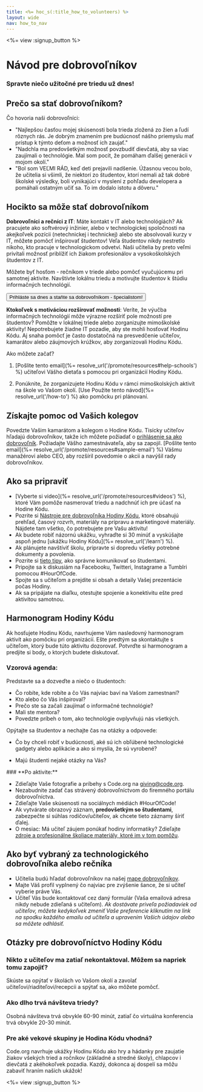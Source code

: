 ```yaml
---
title: <%= hoc_s(:title_how_to_volunteers) %>
layout: wide
nav: how_to_nav
---
```

<%= view :signup_button %>

# Návod pre dobrovoľníkov

### Spravte niečo užitočné pre triedu už dnes!

## Prečo sa stať dobrovoľníkom?

Čo hovoria naši dobrovoľníci:

- "Najlepšou časťou mojej skúsenosti bola trieda zložená zo žien a ľudí rôznych rás. Je dobrým znamením pre budúcnosť nášho priemyslu mať prístup k týmto deťom a možnosť ich zaujať."
- "Nadchla ma predovšetkým možnosť povzbudiť dievčatá, aby sa viac zaujímali o technológie. Mal som pocit, že pomáham ďalšej generácii v mojom okolí."
- "Bol som VEĽMI RÁD, keď deti prejavili nadšenie. Úžasnou vecou bolo, že učitelia si všimli, že niektorí zo študentov, ktorí nemali až tak dobré školské výsledky, boli vynikajúci v myslení z pohľadu developera a pomáhali ostatným učiť sa. To im dodalo istotu a dôveru."

## Hocikto sa môže stať dobrovoľníkom

**Dobrovoľníci a rečníci z IT**: Máte kontakt v IT alebo technológiách? Ak pracujete ako softvérový inžinier, alebo v technologickej spoločnosti na akejkoľvek pozícii (netechnickej i technickej) alebo ste absolvovali kurzy v IT, môžete pomôcť inšpirovať študentov! Veľa študentov nikdy nestretlo nikoho, kto pracuje v technologickom odvetví. Naši učitelia by preto veľmi privítali možnosť priblížiť ich žiakom profesionálov a vysokoškolských študentov z IT.

Môžete byť hosťom - rečníkom v triede alebo pomôcť vyučujúcemu pri samotnej aktivite. Navštívte lokálnu triedu a motivujte študentov k štúdiu informačných technológií.

<button>Prihláste sa dnes a staňte sa dobrovoľníkom - špecialistom!</button></p> 

**Ktokoľvek s motiváciou rozširovať možnosti**: Veríte, že výučba informačných technológií môže výrazne rozšíriť pole možností pre študentov? Pomôžte v lokálnej triede alebo zorganizujte mimoškolské aktivity! Nepotrebujete žiadne IT pozadie, aby ste mohli hosťovať Hodinu Kódu. Aj snaha pomôcť je často dostatočná na presvedčenie učiteľov, kamarátov alebo záujmových krúžkov, aby zorganizovali Hodinu Kódu.

Ako môžete začať?

1. [Pošlite tento email](%= resolve_url('/promote/resources#help-schools') %) učiteľovi Vášho dietaťa s pomocou pri organizácií Hodiny Kódu.

2. Ponúknite, že zorganizujete Hodinu Kódu v rámci mimoškolských aktivít na škole vo Vašom okolí. [Use Použite tento návod](%= resolve_url('/how-to') %) ako pomôcku pri plánovaní.

## Získajte pomoc od Vašich kolegov

Povedzte Vašim kamarátom a kolegom o Hodine Kódu. Tisícky učiteľov hľadajú dobrovoľníkov, takže ich môžete požiadať o [prihlásenie sa ako dobrovoľník](https://code.org/volunteer). Požiadajte Vášho zamestnávateľa, aby sa zapojil. [Pošlite tento email](%= resolve_url('/promote/resources#sample-email') %) Vášmu manažérovi alebo CEO, aby rozšíril povedomie o akcii a navýšil rady dobrovoľníkov.

## Ako sa pripraviť

- [Vyberte si video](%= resolve_url('/promote/resources#videos') %), ktoré Vám pomôže nasmerovať triedu a nadchnúť ich pre účasť na Hodine Kódu.
- Pozrite si [Nástroje pre dobrovoľníka Hodiny Kódu](/files/hoc-volunteer-toolkit.pdf), ktoré obsahujú prehľad, časový rozvrh, materiály na prípravu a marketingové materiály. Nájdete tam všetko, čo potrebujete pre Vašu aktivitu!
- Ak budete robiť názornú ukážku, vyhraďte si 30 minúť a vyskúšajte aspoň jednu [ukážku Hodiny Kódu](%= resolve_url('/learn') %).
- Ak plánujete navštíviť školu, pripravte si dopredu všetky potrebné dokumenty a povolenia.
- Pozrite si [tieto tipy](https://code.org/files/CSTT_Volunteers.pdf), ako správne komunikovať so študentami.
- Pripojte sa k diskusiám na Facebooku, Twitteri, Instagrame a Tumblri pomocou #HourOfCode.
- Spojte sa s učiteľom a prejdite si obsah a detaily Vašej prezentácie počas Hodiny.
- Ak sa pripájate na diaľku, otestujte spojenie a konektivitu ešte pred aktivitou samotnou.

## Harmonogram Hodiny Kódu

Ak hosťujete Hodinu Kódu, navrhujeme Vám nasledovný harmonogram aktivít ako pomôcku pri organizácií. Ešte predtým sa skontaktujte s učiteľom, ktorý bude túto aktivitu dozorovať. Potvrďte si harmonogram a predjite si body, o ktorých budete diskutovať.

### **Vzorová agenda:**

Predstavte sa a dozveďte a niečo o študentoch: </ul>

- Čo robíte, kde robíte a čo Vás najviac baví na Vašom zamestnaní?
- Kto alebo čo Vás inšpiroval?
- Prečo ste sa začali zaujímať o informačné technológie?
- Mali ste mentora?
- Povedzte príbeh o tom, ako technológie ovplyvňujú nás všetkých.
  
Opýtajte sa študentov a nechajte čas na otázky a odpovede:</br> 

- Čo by chceli robiť v budúcnosti, aké sú ich obľúbené technologické gadgety alebo aplikácie a ako si myslia, že sú vyrobené? 
- Majú študenti nejaké otázky na Vás?</ul></td> </tr> 
    </tbody> </table> 
    ### **Po aktivite:**
    
    - Zdieľajte Vaše fotografie a príbehy s Code.org na giving@code.org.
    - Nezabudnite zadať čas strávený dobrovoľníctvom do firemného portálu dobrovoľníctva.
    - Zdieľajte Vaše skúsenosti na sociálnych médiách #HourOfCode!
    - Ak vytvárate obrazový záznam, **predovšetkým so študentami**, zabezpečte si súhlas rodičov/učiteľov, ak chcete tieto záznamy šíriť ďalej.
    - O mesiac: Má učiteľ záujem ponúkať hodiny informatiky? Zdieľajte [zdroje a profesionálne školiace materiály, ktoré im v tom pomôžu](https://code.org/yourschool).
    ## Ako byť vybraný za technologického dobrovoľníka alebo rečníka
    
    - Učitelia budú hľadať dobrovoľníkov na našej [mape dobrovoľníkov](https://code.org/volunteer/local).
    - Majte Váš profil vyplnený čo najviac pre zvýšenie šance, že si učiteľ vyberie práve Vás.
    - Učiteľ Vás bude kontaktovať cez daný formulár (Vaša emailová adresa nikdy nebude zdieľaná s učiteľom). *Ak dostávate priveľa požiadaviek od učiteľov, môžete kedykoľvek zmeniť Vaše preferencie kliknutím na link na spodku každého emailu od učiteľa a upravením Vašich údajov alebo sa môžete odhlásiť.*
    ## Otázky pre dobrovoľníctvo Hodiny Kódu
    
    ### **Nikto z učiteľov ma zatiaľ nekontaktoval. Môžem sa napriek tomu zapojiť?**
    
    Skúste sa opýtať v školách vo Vašom okolí a zavolať učiteľovi/riaditeľovi/recepcii a spýtať sa, ako môžete pomôcť.
    
    ### **Ako dlho trvá návšteva triedy?**
    
    Osobná návšteva trvá obvykle 60-90 minút, zatiaľ čo virtuálna konferencia trvá obvykle 20-30 minút.
    
    ### **Pre aké vekové skupiny je Hodina Kódu vhodná?**
    
    Code.org navrhuje ukážky Hodinu Kódu ako hry a hádanky pre zaujatie žiakov všekých tried a ročníkov (základné a stredné školy), chlapcov i dievčatá z akéhokoľvek pozadia. Kazdý, dokonca aj dospelí sa môžu zabaviť hraním našich ukážok!
    
    <%= view :signup_button %>